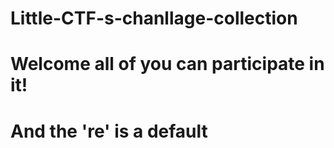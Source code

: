 # Little-CTF-s-chanllage-collection

# Welcome all of you can participate in it!

# And the 're' is a default
